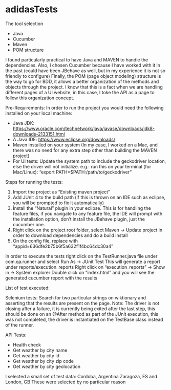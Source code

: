 # adidasTests

The tool selection 

* Java
* Cucumber
* Maven
* POM structure

I found particularly practical to have Java and MAVEN to handle the dependencies. 
Also, I chosen Cucumber because I have worked with it in the past (could have been JBehave as well, but in my experience it is not so friendly to configure)
Finally, the POM (page object modeling) structure is the way to go for BDD, it allows a better organization of the methods and objects through the project. I know that this is a fact when we are handling different pages of a UI website, in this case, I toke the API as a page to follow this organization concept.

Pre-Requirements:
In order to run the project you would need the following installed on your local machine:
- Java JDK: https://www.oracle.com/technetwork/java/javase/downloads/jdk8-downloads-2133151.html 
- A Java IDE: https://www.eclipse.org/downloads/
- Maven installed on your system (In my case, I worked on a Mac, and there was no need for any extra step other than building the MAVEN project)
- For UI tests: Update the system path to include the geckodriver location, else the driver will not initialize. e.g.: run this on your terminal (for Mac/Linux): “export PATH=$PATH:/path/to/geckodriver”




Steps for running the tests:

1. Import the project as “Existing maven project”
2. Add JUnit 4 to the build path (if this is thrown on an IDE such as eclipse, you will be prompted to fix it automatically)
3. Install the “Natural” plugin in your eclipse. This is for handling the feature files, if you navigate to any feature file, the IDE will prompt with the installation option, don’t install the JBehave plugin, just the cucumber one.
4. Right click on the project root folder, select Maven -> Update project in order to download dependencies and do a build install
5. On the config file, replace <horacioapikey> with “appid=636dfe2b75b6f5a632f1f4bc64dc30a4” 

In order to execute the tests right click on the TestRunner.java file under com.qa.runner and select Run As -> JUnit Test
This will generate a report under reports/execution_reports
Right click on “execution_reports” -> Show in -> System explorer
Double click on “index.html” and you will see the generated cucumber report with the results


List of test executed:

Selenium tests:
Search for two particular strings on wiktionary and asserting that the results are present on the page.
Note: The driver is not closing after a failure, it is currently being exited after the last step, this should be done on an @After method as part of the JUnit execution, this was not completed, the driver is instantiated on the TestBase class instead of the runner.


API Tests:

* Health check
* Get weather by city name
* Get weather by city id
* Get weather by city zip code
* Get weather by city geolocation

I selected a small set of test data: Cordoba, Argentina Zaragoza, ES and London, GB
These were selected by no particular reason
